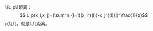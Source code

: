 <script type="text/javascript" src="http://cdn.mathjax.org/mathjax/latest/MathJax.js?config=default"></script>
\\(L_p\\)距离：
$$ L_p(x_i,x_j)=(\sum^n_{l=1}|x_i^{(l)}-x_j^{(l)}|)^\frac{1}{p}$$
p为几，就是L几距离。


